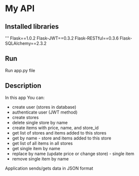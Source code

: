 # My API

## Installed libraries
'''
Flask==1.0.2
Flask-JWT==0.3.2
Flask-RESTful==0.3.6
Flask-SQLAlchemy==2.3.2

## Run
Run app.py file
## Description
In this app You can:
- create user (stores in database)
- authenticate user (JWT method)
- create stores
- delete single store by name
- create items with price, name, and store_id
- get list of stores and items added to this stores
- get by name - store and items added to this store
- get list of all items in all stores
- get single item by name
- replace by name (update price or change store) - single item
- remove single item by name

Application sends/gets data in JSON format